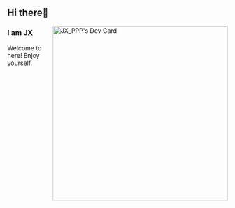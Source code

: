 ## Hi there💌

<a href="https://app.daily.dev/JXppp"><img style="float: right" src="https://api.daily.dev/devcards/6b837d1d873e4da9b7d05a76938d8e97.png?r=1mg" width="400" alt="JX_PPP's Dev Card"/></a>

### I am JX

Welcome to here! Enjoy yourself.